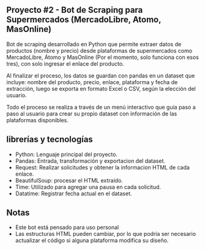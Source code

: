 ## Proyecto #2 - Bot de Scraping para Supermercados (MercadoLibre, Atomo, MasOnline)

Bot de scraping desarrollado en Python que permite extraer datos de productos (nombre y precio) desde plataformas de supermercados  como MercadoLibre, Átomo y MasOnline (Por el momento, solo funciona con esos tres), con solo ingresar el enlace del producto.

Al finalizar el proceso, los datos se guardan con pandas en un dataset que incluye: nombre del producto, precio, enlace, plataforma y fecha de extracción, luego se exporta en formato Excel o CSV, según la elección del usuario.

Todo el proceso se realiza a través de un menú interactivo que guía paso a paso al usuario para crear su propio dataset con información de las plataformas disponibles.

## librerías y tecnologías 

- Python: Lenguaje principal del proyecto.
- Pandas: Entrada, transformación y exportacion del dataset.
- Request: Realizar solicitudes y obtener la informacion HTML de cada enlace.
- BeautifulSoup: procesar el HTML extraído.
- Time: Utilizado para agregar una pausa en cada solicitud.
- Datatime: Registrar fecha actual en el dataset.

## Notas

- Este bot está pensado para uso personal
- Las estructuras HTML pueden cambiar, por lo que podría ser necesario actualizar el código si alguna plataforma modifica su diseño.



